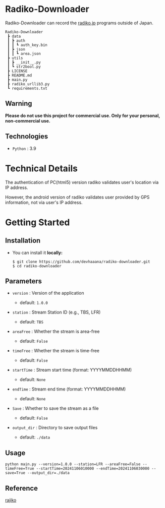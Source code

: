 # Radiko-Downloader

Radiko-Downloader can record the [radiko.jp](https://radiko.jp/) programs outside of Japan.

```console
Radiko-Downloader
 ┣ data
 ┃ ┣ auth
 ┃ ┃ ┗ auth_key.bin
 ┃ ┣ json
 ┃ ┃ ┗ area.json
 ┣ utils
 ┃ ┣ __init__.py
 ┃ ┗ str2bool.py
 ┣ LICENSE
 ┣ README.md
 ┣ main.py
 ┣ radiko_urllib3.py
 ┗ requirements.txt
```

## Warning

**Please do not use this project for commercial use. Only for your personal, non-commercial use.**

## Technologies

- `Python` : 3.9

# Technical Details

The authentication of PC(html5) version radiko validates user's location via IP address.

However, the android version of radiko validates user provided by GPS information, not via user's IP address.

# Getting Started

## Installation

- You can install it **locally:**
  ```console
  $ git clone https://github.com/devhaaana/radiko-downloader.git
  $ cd radiko-downloader
  ```

## Parameters

* `version` : Version of the application

  * default: `1.0.0`
* `station` : Stream Station ID (e.g., TBS, LFR)

  * default: `TBS`
* `areaFree` : Whether the stream is area-free

  * default: `False`
* `timeFree` : Whether the stream is time-free

  * default: `False`
* `startTime` : Stream start time (format: YYYYMMDDHHMM)

  * default: `None`
* `endTime` : Stream end time (format: YYYYMMDDHHMM)

  * default: `None`
* `Save` : Whether to save the stream as a file

  - default: `False`
* `output_dir` : Directory to save output files

  - default: `./data`

## Usage

```console
python main.py --version=1.0.0 --station=LFR --areaFree=False --timeFree=True --startTime=20241106010000 --endTime=20241106030000 --save=True --output_dir=./data
```

## Reference

[rajiko](https://github.com/jackyzy823/rajiko)
